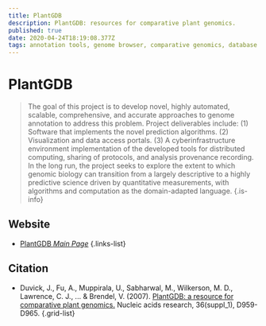 ```yaml
---
title: PlantGDB
description: PlantGDB: resources for comparative plant genomics.
published: true
date: 2020-04-24T18:19:08.377Z
tags: annotation tools, genome browser, comparative genomics, database
---
```


# PlantGDB

> The goal of this project is to develop novel, highly automated, scalable, comprehensive, and accurate approaches to genome annotation to address this problem. Project deliverables include:
(1) Software that implements the novel prediction algorithms.
(2) Visualization and data access portals.
(3) A cyberinfrastructure environment implementation of the developed tools for distributed computing, sharing of protocols, and analysis provenance recording.
&NewLine;
In the long run, the project seeks to explore the extent to which genomic biology can transition from a largely descriptive to a highly predictive science driven by quantitative measurements, with algorithms and computation as the domain-adapted language.
{.is-info}

 

## Website 

- [PlantGDB *Main Page*](http://www.plantgdb.org/)
 {.links-list}

## Citation 

- Duvick, J., Fu, A., Muppirala, U., Sabharwal, M., Wilkerson, M. D., Lawrence, C. J., ... & Brendel, V. (2007). [PlantGDB: a resource for comparative plant genomics.](https://academic.oup.com/nar/article/36/suppl_1/D959/2505797) Nucleic acids research, 36(suppl_1), D959-D965.
{.grid-list}